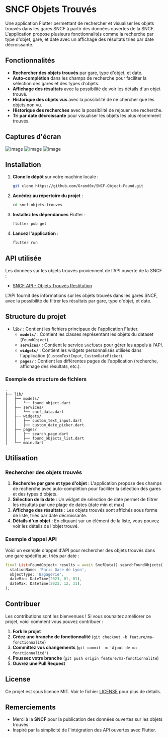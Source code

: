 # SNCF Objets Trouvés

Une application Flutter permettant de rechercher et visualiser les objets trouvés dans les gares SNCF à partir des données ouvertes de la SNCF. L'application propose plusieurs fonctionnalités comme la recherche par type d'objet, gare, et date avec un affichage des résultats triés par date décroissante.

## Fonctionnalités

- **Rechercher des objets trouvés** par gare, type d'objet, et date.
- **Auto-complétion** dans les champs de recherche pour faciliter la sélection des gares et des types d'objets.
- **Affichage des résultats** avec la possibilité de voir les détails d'un objet trouvé.
- **Historique des objets vus** avec la possibilité de ne chercher que les objets non vu.
- **Historique des recherches** avec la possibilité de rejouer une recherche.
- **Tri par date décroissante** pour visualiser les objets les plus récemment trouvés.

## Captures d'écran

![image](./img/home.png)
![image](./img/search.png)
![image](./img/details.png)

## Installation

1. **Clone le dépôt** sur votre machine locale :

   ```bash
   git clone https://github.com/Grand0x/SNCF-Object-Found.git
   ```

2. **Accédez au répertoire du projet** :

   ```bash
   cd sncf-objets-trouves
   ```

3. **Installez les dépendances** Flutter :

   ```bash
   flutter pub get
   ```

4. **Lancez l'application** :

   ```bash
   flutter run
   ```

## API utilisée

Les données sur les objets trouvés proviennent de l'API ouverte de la SNCF :

- [SNCF API - Objets Trouvés Restitution](https://data.sncf.com/explore/dataset/objets-trouves-restitution/api/)

L'API fournit des informations sur les objets trouvés dans les gares SNCF, avec la possibilité de filtrer les résultats par gare, type d'objet, et date.

## Structure du projet

- **`lib/`** : Contient les fichiers principaux de l'application Flutter.
  - **`models/`** : Contient les classes représentant les objets du dataset (`FoundObject`).
  - **`services/`** : Contient le service `SncfData` pour gérer les appels à l'API.
  - **`widgets/`** : Contient les widgets personnalisés utilisés dans l'application (`CustomTextInput`, `CustomDatePicker`).
  - **`pages/`** : Contient les différentes pages de l'application (recherche, affichage des résultats, etc.).
  
### Exemple de structure de fichiers

```plaintext
.
├── lib/
│   ├── models/
│   │   └── found_object.dart
│   ├── services/
│   │   └── sncf_data.dart
│   ├── widgets/
│   │   ├── custom_text_input.dart
│   │   ├── custom_date_picker.dart
│   ├── pages/
│   │   ├── search_page.dart
│   │   ├── found_objects_list.dart
│   └── main.dart
```

## Utilisation

### Rechercher des objets trouvés

1. **Recherche par gare et type d'objet** : L'application propose des champs de recherche avec auto-complétion pour faciliter la sélection des gares et des types d'objets.
2. **Sélection de la date** : Un widget de sélection de date permet de filtrer les résultats par une plage de dates (date min et max).
3. **Affichage des résultats** : Les objets trouvés sont affichés sous forme de liste, triés par date décroissante.
4. **Détails d'un objet** : En cliquant sur un élément de la liste, vous pouvez voir les détails de l'objet trouvé.

### Exemple d'appel API

Voici un exemple d'appel d'API pour rechercher des objets trouvés dans une gare spécifique, triés par date :

```dart
final List<FoundObject> results = await SncfData().searchFoundObjects(
  stationName: 'Paris Gare de Lyon',
  objectType: 'Bagagerie',
  dateMin: DateTime(2023, 01, 01),
  dateMax: DateTime(2023, 12, 31),
);
```

## Contribuer

Les contributions sont les bienvenues ! Si vous souhaitez améliorer ce projet, voici comment vous pouvez contribuer :

1. **Fork le projet**
2. **Créez une branche de fonctionnalité** (`git checkout -b feature/ma-fonctionnalite`)
3. **Committez vos changements** (`git commit -m 'Ajout de ma fonctionnalité'`)
4. **Poussez votre branche** (`git push origin feature/ma-fonctionnalite`)
5. **Ouvrez une Pull Request**

## License

Ce projet est sous licence MIT. Voir le fichier [LICENSE](LICENSE) pour plus de détails.

## Remerciements

- Merci à la **SNCF** pour la publication des données ouvertes sur les objets trouvés.
- Inspiré par la simplicité de l'intégration des API ouvertes avec Flutter.
